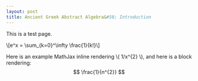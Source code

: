 ```yaml
---
layout: post
title: Ancient Greek Abstract Algebra&#58; Introduction
---
```



This is a test page.

\\[e^x = \sum_{k=0}^\infty \frac{1}{k!}\\]

Here is an example MathJax inline rendering \\( 1/x^{2} \\), and here is a block rendering: 
$$ \frac{1}{n^{2}} $$

